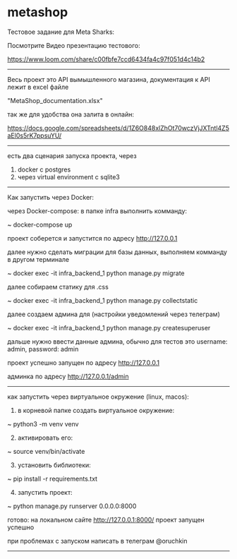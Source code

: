 # metashop

Тестовое задание для Meta Sharks:

Посмотрите Видео презентацию тестового:

https://www.loom.com/share/c00fbfe7ccd6434fa4c97f051d4c14b2

---

Весь проект это API вымышленного магазина, документация к API лежит в excel файле

"MetaShop_documentation.xlsx"

так же для удобства она залита в онлайн:

https://docs.google.com/spreadsheets/d/1Z6O848xlZhOt70wczVjJXTntl4Z5aEl0s5rK7ppsuYU/

---

есть два сценария запуска проекта, через

1) docker с postgres
2) через virtual environment с sqlite3

---

Как запустить через Docker:

через Docker-compose: в папке infra выполнить комманду:

~ docker-compose up

проект соберется и запустится по адресу http://127.0.0.1

далее нужно сделать миграции для базы данных, выполняем комманду в другом терминале

~ docker exec -it infra_backend_1 python manage.py migrate

далее собираем статику для .css

~ docker exec -it infra_backend_1 python manage.py collectstatic

далее создаем админа для (настройки уведомлений через телеграм)

~ docker exec -it infra_backend_1 python manage.py createsuperuser

дальше нужно ввести данные админа, обычно для тестов это username: admin, password: admin

проект успешно запущен по адресу http://127.0.0.1

админка по адресу http://127.0.0.1/admin

---

как запустить через виртуальное окружение (linux, macos):

1) в корневой папке создать виртуальное окружение:

~ python3 -m venv venv

2) активировать его:

~ source venv/bin/activate

3) установить библиотеки:

~ pip install -r requirements.txt

4) запустить проект:

~ python manage.py runserver 0.0.0.0:8000

готово:
на локальном сайте http://127.0.0.1:8000/ проект запущен успешно

при проблемах с запуском написать в телеграм @oruchkin

---


